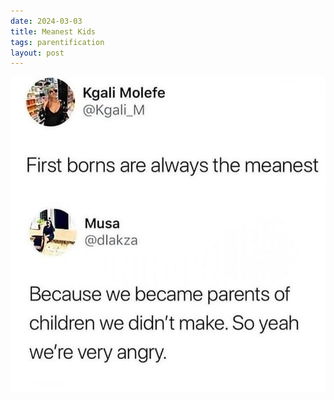 ```yaml
---
date: 2024-03-03
title: Meanest Kids
tags: parentification
layout: post
---
```


![parentify.jpg](https://raw.githubusercontent.com/muneer78/muneer78.github.io/master/images/parentify.jpg)
